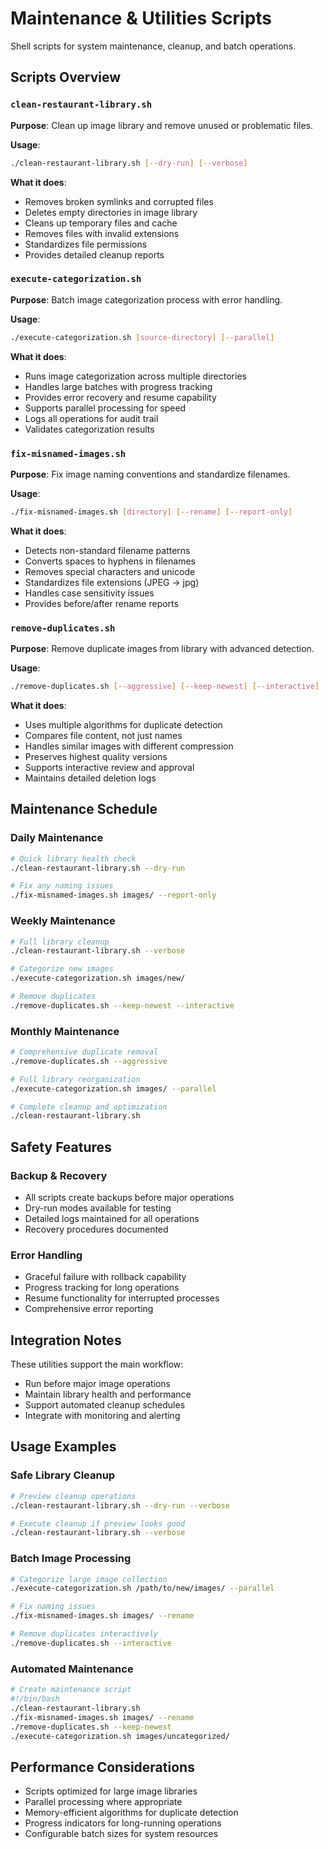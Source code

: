 # Maintenance & Utilities Scripts

Shell scripts for system maintenance, cleanup, and batch operations.

## Scripts Overview

### `clean-restaurant-library.sh`
**Purpose**: Clean up image library and remove unused or problematic files.

**Usage**:
```bash
./clean-restaurant-library.sh [--dry-run] [--verbose]
```

**What it does**:
- Removes broken symlinks and corrupted files
- Deletes empty directories in image library
- Cleans up temporary files and cache
- Removes files with invalid extensions
- Standardizes file permissions
- Provides detailed cleanup reports

### `execute-categorization.sh`
**Purpose**: Batch image categorization process with error handling.

**Usage**:
```bash
./execute-categorization.sh [source-directory] [--parallel]
```

**What it does**:
- Runs image categorization across multiple directories
- Handles large batches with progress tracking
- Provides error recovery and resume capability
- Supports parallel processing for speed
- Logs all operations for audit trail
- Validates categorization results

### `fix-misnamed-images.sh`
**Purpose**: Fix image naming conventions and standardize filenames.

**Usage**:
```bash
./fix-misnamed-images.sh [directory] [--rename] [--report-only]
```

**What it does**:
- Detects non-standard filename patterns
- Converts spaces to hyphens in filenames
- Removes special characters and unicode
- Standardizes file extensions (JPEG → jpg)
- Handles case sensitivity issues
- Provides before/after rename reports

### `remove-duplicates.sh`
**Purpose**: Remove duplicate images from library with advanced detection.

**Usage**:
```bash
./remove-duplicates.sh [--aggressive] [--keep-newest] [--interactive]
```

**What it does**:
- Uses multiple algorithms for duplicate detection
- Compares file content, not just names
- Handles similar images with different compression
- Preserves highest quality versions
- Supports interactive review and approval
- Maintains detailed deletion logs

## Maintenance Schedule

### Daily Maintenance
```bash
# Quick library health check
./clean-restaurant-library.sh --dry-run

# Fix any naming issues
./fix-misnamed-images.sh images/ --report-only
```

### Weekly Maintenance
```bash
# Full library cleanup
./clean-restaurant-library.sh --verbose

# Categorize new images
./execute-categorization.sh images/new/

# Remove duplicates
./remove-duplicates.sh --keep-newest --interactive
```

### Monthly Maintenance
```bash
# Comprehensive duplicate removal
./remove-duplicates.sh --aggressive

# Full library reorganization
./execute-categorization.sh images/ --parallel

# Complete cleanup and optimization
./clean-restaurant-library.sh
```

## Safety Features

### Backup & Recovery
- All scripts create backups before major operations
- Dry-run modes available for testing
- Detailed logs maintained for all operations
- Recovery procedures documented

### Error Handling
- Graceful failure with rollback capability
- Progress tracking for long operations
- Resume functionality for interrupted processes
- Comprehensive error reporting

## Integration Notes

These utilities support the main workflow:
- Run before major image operations
- Maintain library health and performance
- Support automated cleanup schedules
- Integrate with monitoring and alerting

## Usage Examples

### Safe Library Cleanup
```bash
# Preview cleanup operations
./clean-restaurant-library.sh --dry-run --verbose

# Execute cleanup if preview looks good
./clean-restaurant-library.sh --verbose
```

### Batch Image Processing
```bash
# Categorize large image collection
./execute-categorization.sh /path/to/new/images/ --parallel

# Fix naming issues
./fix-misnamed-images.sh images/ --rename

# Remove duplicates interactively
./remove-duplicates.sh --interactive
```

### Automated Maintenance
```bash
# Create maintenance script
#!/bin/bash
./clean-restaurant-library.sh
./fix-misnamed-images.sh images/ --rename
./remove-duplicates.sh --keep-newest
./execute-categorization.sh images/uncategorized/
```

## Performance Considerations

- Scripts optimized for large image libraries
- Parallel processing where appropriate
- Memory-efficient algorithms for duplicate detection
- Progress indicators for long-running operations
- Configurable batch sizes for system resources